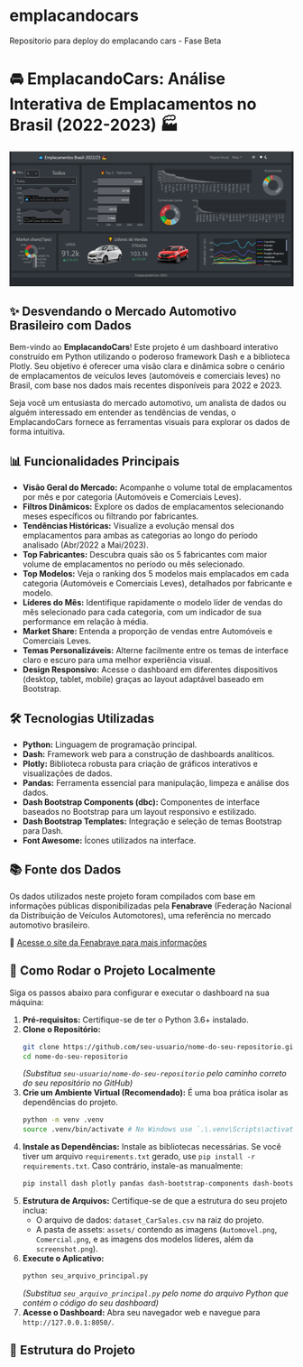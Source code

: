 # emplacandocars
Repositorio para deploy do emplacando cars - Fase Beta

# 🚘 EmplacandoCars: Análise Interativa de Emplacamentos no Brasil (2022-2023) 🏭

![Captura de tela do dashboard](assets/emplacando.png)


## ✨ Desvendando o Mercado Automotivo Brasileiro com Dados

Bem-vindo ao **EmplacandoCars**! Este projeto é um dashboard interativo construído em Python utilizando o poderoso framework Dash e a biblioteca Plotly. Seu objetivo é oferecer uma visão clara e dinâmica sobre o cenário de emplacamentos de veículos leves (automóveis e comerciais leves) no Brasil, com base nos dados mais recentes disponíveis para 2022 e 2023.

Seja você um entusiasta do mercado automotivo, um analista de dados ou alguém interessado em entender as tendências de vendas, o EmplacandoCars fornece as ferramentas visuais para explorar os dados de forma intuitiva.

## 📊 Funcionalidades Principais

*   **Visão Geral do Mercado:** Acompanhe o volume total de emplacamentos por mês e por categoria (Automóveis e Comerciais Leves).
*   **Filtros Dinâmicos:** Explore os dados de emplacamentos selecionando meses específicos ou filtrando por fabricantes.
*   **Tendências Históricas:** Visualize a evolução mensal dos emplacamentos para ambas as categorias ao longo do período analisado (Abr/2022 a Mai/2023).
*   **Top Fabricantes:** Descubra quais são os 5 fabricantes com maior volume de emplacamentos no período ou mês selecionado.
*   **Top Modelos:** Veja o ranking dos 5 modelos mais emplacados em cada categoria (Automóveis e Comerciais Leves), detalhados por fabricante e modelo.
*   **Líderes do Mês:** Identifique rapidamente o modelo líder de vendas do mês selecionado para cada categoria, com um indicador de sua performance em relação à média.
*   **Market Share:** Entenda a proporção de vendas entre Automóveis e Comerciais Leves.
*   **Temas Personalizáveis:** Alterne facilmente entre os temas de interface claro e escuro para uma melhor experiência visual.
*   **Design Responsivo:** Acesse o dashboard em diferentes dispositivos (desktop, tablet, mobile) graças ao layout adaptável baseado em Bootstrap.

## 🛠️ Tecnologias Utilizadas

*   **Python:** Linguagem de programação principal.
*   **Dash:** Framework web para a construção de dashboards analíticos.
*   **Plotly:** Biblioteca robusta para criação de gráficos interativos e visualizações de dados.
*   **Pandas:** Ferramenta essencial para manipulação, limpeza e análise dos dados.
*   **Dash Bootstrap Components (dbc):** Componentes de interface baseados no Bootstrap para um layout responsivo e estilizado.
*   **Dash Bootstrap Templates:** Integração e seleção de temas Bootstrap para Dash.
*   **Font Awesome:** Ícones utilizados na interface.

## 📚 Fonte dos Dados

Os dados utilizados neste projeto foram compilados com base em informações públicas disponibilizadas pela **Fenabrave** (Federação Nacional da Distribuição de Veículos Automotores), uma referência no mercado automotivo brasileiro.

🔗 [Acesse o site da Fenabrave para mais informações](https://www.fenabrave.org.br/)

## 🚀 Como Rodar o Projeto Localmente

Siga os passos abaixo para configurar e executar o dashboard na sua máquina:

1.  **Pré-requisitos:** Certifique-se de ter o Python 3.6+ instalado.
2.  **Clone o Repositório:**
    ```bash
    git clone https://github.com/seu-usuario/nome-do-seu-repositorio.git
    cd nome-do-seu-repositorio
    ```
    *(Substitua `seu-usuario/nome-do-seu-repositorio` pelo caminho correto do seu repositório no GitHub)*
3.  **Crie um Ambiente Virtual (Recomendado):**
    É uma boa prática isolar as dependências do projeto.
    ```bash
    python -m venv .venv
    source .venv/bin/activate # No Windows use `.\.venv\Scripts\activate`
    ```
4.  **Instale as Dependências:**
    Instale as bibliotecas necessárias. Se você tiver um arquivo `requirements.txt` gerado, use `pip install -r requirements.txt`. Caso contrário, instale-as manualmente:
    ```bash
    pip install dash plotly pandas dash-bootstrap-components dash-bootstrap-templates
    ```
5.  **Estrutura de Arquivos:**
    Certifique-se de que a estrutura do seu projeto inclua:
    *   O arquivo de dados: `dataset_CarSales.csv` na raiz do projeto.
    *   A pasta de assets: `assets/` contendo as imagens (`Automovel.png`, `Comercial.png`, e as imagens dos modelos líderes, além da `screenshot.png`).
6.  **Execute o Aplicativo:**
    ```bash
    python seu_arquivo_principal.py
    ```
    *(Substitua `seu_arquivo_principal.py` pelo nome do arquivo Python que contém o código do seu dashboard)*
7.  **Acesse o Dashboard:**
    Abra seu navegador web e navegue para `http://127.0.0.1:8050/`.

## 📁 Estrutura do Projeto
